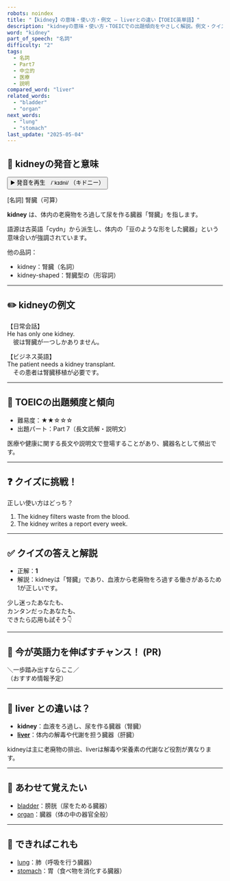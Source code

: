 ```yaml
---
robots: noindex
title: "【kidney】の意味・使い方・例文 ― liverとの違い【TOEIC英単語】"
description: "kidneyの意味・使い方・TOEICでの出題傾向をやさしく解説。例文・クイズ付きでliverとの違いもわかりやすく学べます。"
word: "kidney"
part_of_speech: "名詞"
difficulty: "2"
tags:
  - 名詞
  - Part7
  - 中立的
  - 医療
  - 説明
compared_word: "liver"
related_words:
  - "bladder"
  - "organ"
next_words:
  - "lung"
  - "stomach"
last_update: "2025-05-04"
---
```


## 🔰 kidneyの発音と意味

<button class="play-audio" onclick="playTTS('kidney')">
  <span class="play-audio-main">
    ▶️ 発音を再生　/ˈkɪdni/
  </span>
  <span class="play-audio-sub">
    （キドニー）
  </span>
</button>

[名詞] 腎臓（可算）

**kidney** は、体内の老廃物をろ過して尿を作る臓器「腎臓」を指します。

語源は古英語「cydn」から派生し、体内の「豆のような形をした臓器」という意味合いが強調されています。

他の品詞：  
- kidney：腎臓（名詞）
- kidney-shaped：腎臓型の（形容詞）

---

## ✏️ kidneyの例文

【日常会話】  
He has only one kidney.  
　彼は腎臓が一つしかありません。

【ビジネス英語】  
The patient needs a kidney transplant.  
　その患者は腎臓移植が必要です。

---

## 🎯 TOEICの出題頻度と傾向

- 難易度：★★☆☆☆
- 出題パート：Part 7（長文読解・説明文）

医療や健康に関する長文や説明文で登場することがあり、臓器名として頻出です。

---

## ❓ クイズに挑戦！

正しい使い方はどっち？

1. The kidney filters waste from the blood.  
2. The kidney writes a report every week.

---

## ✅ クイズの答えと解説

- 正解：**1**
- 解説：kidneyは「腎臓」であり、血液から老廃物をろ過する働きがあるため1が正しいです。

少し迷ったあなたも、  
カンタンだったあなたも、  
できたら応用も試そう👇️

---

## 🚀 今が英語力を伸ばすチャンス！ (PR)

<div class="info-center">
＼一歩踏み出すならここ／<br>  
（おすすめ情報予定）
</div>

---

## 🤔  liver との違いは？

- **kidney**：血液をろ過し、尿を作る臓器（腎臓）
- **[liver](/word/liver)**：体内の解毒や代謝を担う臓器（肝臓）

kidneyは主に老廃物の排出、liverは解毒や栄養素の代謝など役割が異なります。

---

## 🧩 あわせて覚えたい

- [bladder](/word/bladder)：膀胱（尿をためる臓器）
- [organ](/word/organ)：臓器（体の中の器官全般）

---

## 📖 できればこれも

- [lung](/word/lung)：肺（呼吸を行う臓器）
- [stomach](/word/stomach)：胃（食べ物を消化する臓器）

<!-- cvid: aid44_bid20 -->

